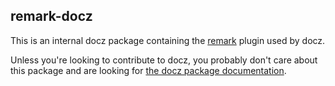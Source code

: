 ## remark-docz

This is an internal docz package containing the [remark](https://github.com/remarkjs/remark) plugin used by docz.

Unless you're looking to contribute to docz, you probably don't care about this package and are looking for [the docz package documentation](https://github.com/doczjs/docz).
